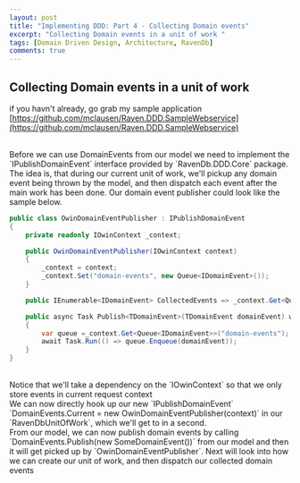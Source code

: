 ```yaml
---
layout: post
title: "Implementing DDD: Part 4 - Collecting Domain events"
excerpt: "Collecting Domain events in a unit of work "
tags: [Domain Driven Design, Architecture, RavenDb]
comments: true
---
```


## Collecting Domain events in a unit of work 

if you havn't already, go grab my sample application [https://github.com/mclausen/Raven.DDD.SampleWebservice](https://github.com/mclausen/Raven.DDD.SampleWebservice)

<br />
Before we can use DomainEvents from our model we need to implement the `IPublishDomainEvent` interface provided by `RavenDb.DDD.Core` package. The idea is, that during our current unit of work, we'll pickup any domain event being thrown by the model, and then dispatch each event after the main work has been done. Our domain event publisher could look like the sample below.

``` csharp
public class OwinDomainEventPublisher : IPublishDomainEvent
{
    private readonly IOwinContext _context;

    public OwinDomainEventPublisher(IOwinContext context)
    {
        _context = context;
        _context.Set("domain-events", new Queue<IDomainEvent>());
    }

    public IEnumerable<IDomainEvent> CollectedEvents => _context.Get<Queue<IDomainEvent>>("domain-events");

    public async Task Publish<TDomainEvent>(TDomainEvent domainEvent) where TDomainEvent : IDomainEvent
    {
        var queue =_context.Get<Queue<IDomainEvent>>("domain-events");
        await Task.Run(() => queue.Enqueue(domainEvent));
    }
}
```

<br />
Notice that we'll take a dependency on the `IOwinContext` so that we only store events in current request context

<br />
We can now directly hook up our new `IPublishDomainEvent` `DomainEvents.Current = new OwinDomainEventPublisher(context)` in our `RavenDbUnitOfWork`, which we'll get to in a second.

<br />
From our model, we can now publish domain events by calling `DomainEvents.Publish(new SomeDomainEvent())` from our model and then it will get picked up by `OwinDomainEventPublisher`. Next will look into how we can create our unit of work, and then dispatch our collected domain events